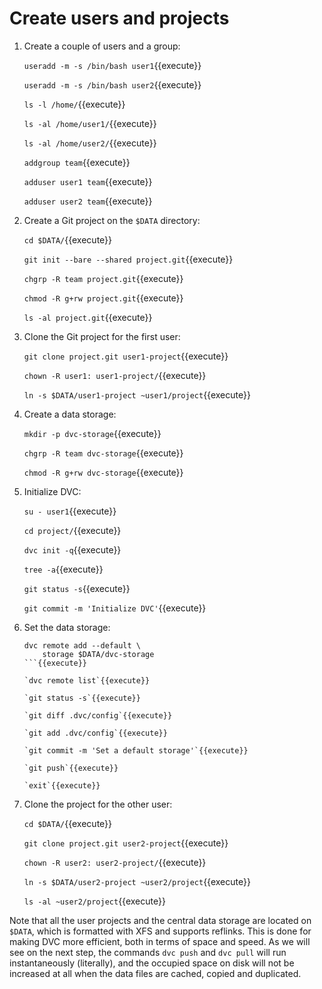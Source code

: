 # Create users and projects

1. Create a couple of users and a group:

   `useradd -m -s /bin/bash user1`{{execute}}
   
   `useradd -m -s /bin/bash user2`{{execute}}
   
   `ls -l /home/`{{execute}}
   
   `ls -al /home/user1/`{{execute}}
   
   `ls -al /home/user2/`{{execute}}

   `addgroup team`{{execute}}
   
   `adduser user1 team`{{execute}}

   `adduser user2 team`{{execute}}

2. Create a Git project on the `$DATA` directory:

   `cd $DATA/`{{execute}}

   `git init --bare --shared project.git`{{execute}}
   
   `chgrp -R team project.git`{{execute}}

   `chmod -R g+rw project.git`{{execute}}

   `ls -al project.git`{{execute}}

3. Clone the Git project for the first user:

   `git clone project.git user1-project`{{execute}}
   
   `chown -R user1: user1-project/`{{execute}}
   
   `ln -s $DATA/user1-project ~user1/project`{{execute}}
   
4. Create a data storage:
   
   `mkdir -p dvc-storage`{{execute}}
   
   `chgrp -R team dvc-storage`{{execute}}
   
   `chmod -R g+rw dvc-storage`{{execute}}

5. Initialize DVC:

   `su - user1`{{execute}}
   
   `cd project/`{{execute}}
   
   `dvc init -q`{{execute}}
   
   `tree -a`{{execute}}
   
   `git status -s`{{execute}}
   
   `git commit -m 'Initialize DVC'`{{execute}}
   
6. Set the data storage:

   ```
   dvc remote add --default \
       storage $DATA/dvc-storage
   ```{{execute}}
   
   `dvc remote list`{{execute}}
   
   `git status -s`{{execute}}
   
   `git diff .dvc/config`{{execute}}
   
   `git add .dvc/config`{{execute}}
   
   `git commit -m 'Set a default storage'`{{execute}}
   
   `git push`{{execute}}
   
   `exit`{{execute}}

7. Clone the project for the other user:

   `cd $DATA/`{{execute}}
   
   `git clone project.git user2-project`{{execute}}
   
   `chown -R user2: user2-project/`{{execute}}
   
   `ln -s $DATA/user2-project ~user2/project`{{execute}}

   `ls -al ~user2/project`{{execute}}

Note that all the user projects and the central data storage are
located on `$DATA`, which is formatted with XFS and supports
reflinks. This is done for making DVC more efficient, both in terms of
space and speed. As we will see on the next step, the commands `dvc push`
and `dvc pull` will run instantaneously (literally), and the
occupied space on disk will not be increased at all when the data
files are cached, copied and duplicated.
